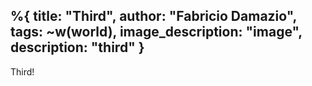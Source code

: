 %{
  title: "Third",
  author: "Fabricio Damazio",
  tags: ~w(world),
  image_description: "image",
  description: "third"
}
---
Third! 
